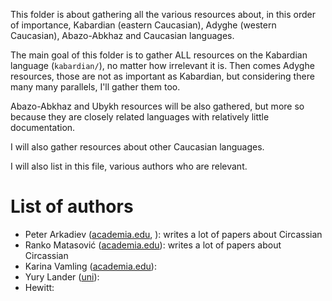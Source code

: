 This folder is about gathering all the various resources about, in this order of importance, Kabardian (eastern Caucasian), Adyghe (western Caucasian), Abazo-Abkhaz and Caucasian languages.

The main goal of this folder is to gather ALL resources on the Kabardian language (`kabardian/`), no matter how irrelevant it is. Then comes Adyghe resources, those are not as important as Kabardian, but considering there many many parallels, I'll gather them too. 

Abazo-Abkhaz and Ubykh resources will be also gathered, but more so because they are closely related languages with relatively little documentation.

I will also gather resources about other Caucasian languages.

I will also list in this file, various authors who are relevant.



# List of authors 
- Peter Arkadiev ([academia.edu](https://inslav.academia.edu/PeterArkadiev), ): writes a lot of papers about Circassian
- Ranko Matasović ([academia.edu](https://ffzg.academia.edu/RankoMatasovi%C4%87)): writes a lot of papers about Circassian
- Karina Vamling ([academia.edu](https://mah.academia.edu/KarinaVamling)): 
- Yury Lander ([uni](https://www.hse.ru/en/staff/yulander#sci)):
- Hewitt: